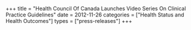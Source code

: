 +++
title = "Health Council Of Canada Launches Video Series On Clinical Practice Guidelines"
date = 2012-11-26
categories = ["Health Status and Health Outcomes"]
types = ["press-releases"]
+++
